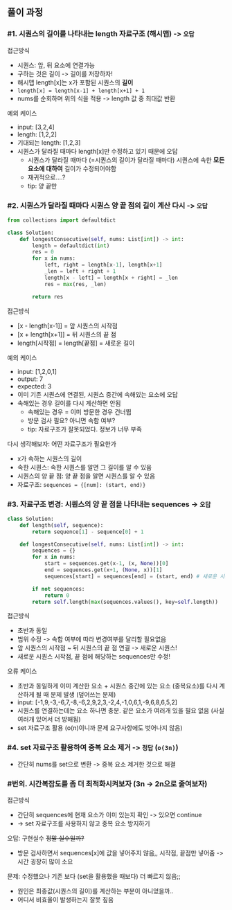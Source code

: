 ## 풀이 과정

### #1. 시퀀스의 길이를 나타내는 length 자료구조 (해시맵) -> `오답`

접근방식

- 시퀀스: 앞, 뒤 요소에 연결가능
- 구하는 것은 길이 -> 길이를 저장하자!
- 해시맵 length[x]는 x가 포함된 시퀀스의 **길이**
- `length[x] = length[x-1] + length[x+1] + 1`
- nums를 순회하며 위의 식을 적용 -> length 값 중 최대값 반환

예외 케이스

- input: [3,2,4]
- length: [1,2,2]
- 기대되는 length: [1,2,3]
- 시퀀스가 달라질 때마다 length[x]만 수정하고 있기 때문에 오답
  - 시퀀스가 달라질 때마다 (=시퀀스의 길이가 달라질 때마다) 시퀀스에 속한 **모든 요소에 대하여** 길이가 수정되어야함
  - 재귀적으로....?
  - tip: 양 끝만

### #2. 시퀀스가 달라질 때마다 시퀀스 양 끝 점의 길이 계산 다시 -> `오답`

```py
from collections import defaultdict

class Solution:
    def longestConsecutive(self, nums: List[int]) -> int:
        length = defaultdict(int)
        res = 0
        for x in nums:
            left, right = length[x-1], length[x+1]
            _len = left + right + 1
            length[x - left] = length[x + right] = _len
            res = max(res, _len)

        return res
```

접근방식

- [x - length[x-1]] = 앞 시퀀스의 시작점
- [x + length[x+1]] = 뒤 시퀀스의 끝 점
- length[시작점] = length[끝점] = 새로운 길이

예외 케이스

- input: [1,2,0,1]
- output: 7
- expected: 3
- 이미 기존 시퀀스에 연결된, 시퀀스 중간에 속해있는 요소에 오답
- 속해있는 경우 길이를 다시 계산하면 안됨
  - 속해있는 경우 = 이미 방문한 경우 건너뜀
  - 방문 검사 필요? 아니면 속함 여부?
  - tip: 자료구조가 잘못되었다. 정보가 너무 부족

다시 생각해보자: 어떤 자료구조가 필요한가

- x가 속하는 시퀀스의 길이
- 속한 시퀀스: 속한 시퀀스를 알면 그 길이를 알 수 있음
- 시퀀스의 양 끝 점: 양 끝 점을 알면 시퀀스를 알 수 있음
- 자료구조: `sequences = {[num]: (start, end)}`

### #3. 자료구조 변경: 시퀀스의 양 끝 점을 나타내는 sequences -> `오답`

```py
class Solution:
    def length(self, sequence):
        return sequence[1] - sequence[0] + 1

    def longestConsecutive(self, nums: List[int]) -> int:
        sequences = {}
        for x in nums:
            start = sequences.get(x-1, (x, None))[0]
            end = sequences.get(x+1, (None, x))[1]
            sequences[start] = sequences[end] = (start, end) # 새로운 시퀀스의 시작점, 끝 점에 해당하는 시퀀스만 다시 수정

        if not sequences:
            return 0
        return self.length(max(sequences.values(), key=self.length))
```

접근방식

- 초반과 동일
- 범위 수정 -> 속함 여부에 따라 변경여부를 달리할 필요없음
- 앞 시퀀스의 시작점 ~ 뒤 시퀀스의 끝 점 연결 -> 새로운 시퀀스!
- 새로운 시퀀스 시작점, 끝 점에 해당하는 sequences만 수정!

오류 케이스

- 초반과 동일하게 이미 계산한 요소 + 시퀀스 중간에 있는 요소 (중복요소)를 다시 계산하게 될 때 문제 발생 (덮어쓰는 문제)
- input: [-1,9,-3,-6,7,-8,-6,2,9,2,3,-2,4,-1,0,6,1,-9,6,8,6,5,2]
- 시퀀스를 연결하는데는 요소 하나면 충분. 같은 요소가 여러개 있을 필요 없음 (사실 여러개 있어서 더 방해됨)
- set 자료구조 활용 (o(n)이니까 문제 요구사항에도 벗어나지 않음)

### #4. set 자료구조 활용하여 중복 요소 제거 -> `정답` (`o(3n)`)

- 간단히 nums를 set으로 변환 -> 중복 요소 제거한 것으로 해결

### #번외. 시간복잡도를 좀 더 최적화시켜보자 (3n -> 2n으로 줄여보자)

접근방식

- 간단히 sequences에 현재 요소가 이미 있는지 확인 -> 있으면 continue
- -> set 자료구조를 사용하지 않고 중복 요소 방지하기

오답: 구현실수 ~~정말 실수일까?~~

- 방문 검사하면서 sequences[x]에 값을 넣어주지 않음,, 시작점, 끝점만 넣어줌 -> 시간 굉장히 많이 소요

문제: 수정했으나 기존 보다 (set을 활용했을 때보다) 더 빠르지 않음;;

- 원인은 최종값(시퀀스의 길이)를 계산하는 부분이 아니었을까..
- 어디서 비효율이 발생하는지 잘못 짚음
